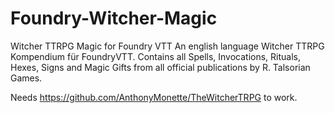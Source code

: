 # Foundry-Witcher-Magic
Witcher TTRPG Magic for Foundry VTT
An english language Witcher TTRPG Kompendium für FoundryVTT.
Contains all Spells, Invocations, Rituals, Hexes, Signs and Magic Gifts from all official publications by R. Talsorian Games.

Needs https://github.com/AnthonyMonette/TheWitcherTRPG to work.
